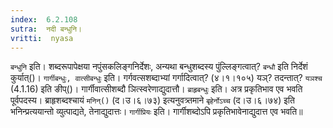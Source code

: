 ```yaml
---
index:  6.2.108
sutra:  नदी बन्धुनि।
vritti:  nyasa
---
```


`बन्धुनि` इति। शब्दरूपापेक्षया नपुंसकलिङ्गनिर्देशः, अन्यथा बन्धुशब्दस्य पुंल्लिङ्गत्वात्? `बन्धौ` इति निर्देशं कुर्यात्()। `गार्गीबन्धुः, वात्सीबन्धुः` इति। गर्गवत्सशब्दाभ्यां गर्गादित्वात्? (४।१।१०५) यञ्? तदन्तात्? `यञश्च` (4.1.16) इति ङीप्()। गार्गीवात्सीशब्दौ ञित्स्वरेणाद्युदात्तौ। 
`ब्राहृबन्धुः` इति। अत्र प्रकृतिभाव एव भवति पूर्वपदस्य। ब्राहृशब्दश्चायं `मनिन्()` (द।उ।६।७३) इत्यनुवत्र्तमाने `बृहेर्नोऽच्च` (द।उ।६।७४) इति भनिन्प्रत्ययान्तो व्युत्पाद्यते, तेनाद्युदात्तः। `गार्गीप्रियः` इति। गार्गीशब्दोऽपि प्रकृतिभावेनाद्युदात्त एव भवति॥
